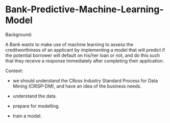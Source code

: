 # Bank-Predictive-Machine-Learning-Model
Background:

A Bank wants to make use of machine learning to assess the creditworthiness of an applicant by implementing a model that will predict if the potential borrower will default on his/her loan or not, and do this such that they receive a response immediately after completing their application.

Context: 

- we should understand the CRoss Industry Standard Process for Data Mining (CRISP-DM), and have an idea of the business needs.

- understand the data.

- prepare for modelling.

- train a model.
